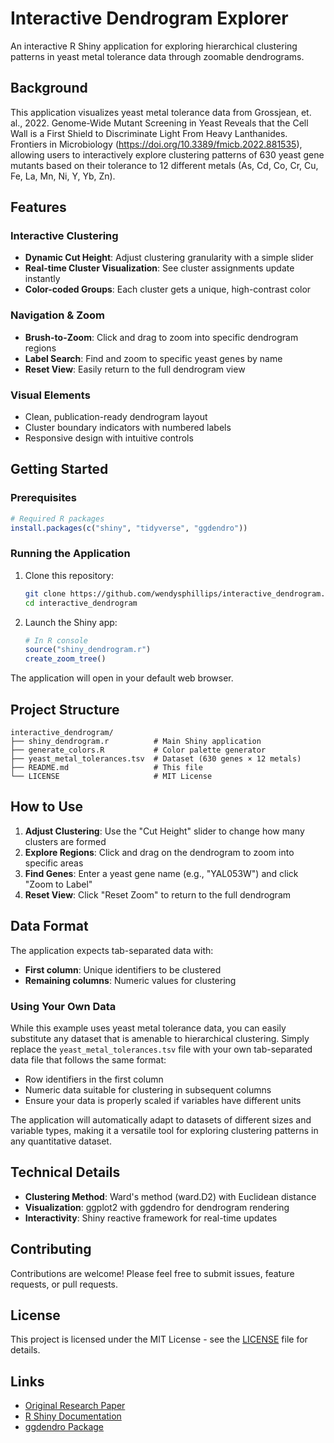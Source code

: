 # Interactive Dendrogram Explorer

An interactive R Shiny application for exploring hierarchical clustering patterns in yeast metal tolerance data through zoomable dendrograms.

## Background

This application visualizes yeast metal tolerance data from Grossjean, et. al., 2022. Genome-Wide Mutant Screening in Yeast Reveals that the Cell Wall is a First Shield to Discriminate Light From Heavy Lanthanides. Frontiers in Microbiology (https://doi.org/10.3389/fmicb.2022.881535), allowing users to interactively explore clustering patterns of 630 yeast gene mutants based on their tolerance to 12 different metals (As, Cd, Co, Cr, Cu, Fe, La, Mn, Ni, Y, Yb, Zn).

## Features

### Interactive Clustering
- **Dynamic Cut Height**: Adjust clustering granularity with a simple slider
- **Real-time Cluster Visualization**: See cluster assignments update instantly
- **Color-coded Groups**: Each cluster gets a unique, high-contrast color

### Navigation & Zoom
- **Brush-to-Zoom**: Click and drag to zoom into specific dendrogram regions
- **Label Search**: Find and zoom to specific yeast genes by name
- **Reset View**: Easily return to the full dendrogram view

### Visual Elements
- Clean, publication-ready dendrogram layout
- Cluster boundary indicators with numbered labels
- Responsive design with intuitive controls

## Getting Started

### Prerequisites
```r
# Required R packages
install.packages(c("shiny", "tidyverse", "ggdendro"))
```

### Running the Application
1. Clone this repository:
   ```bash
   git clone https://github.com/wendysphillips/interactive_dendrogram.git
   cd interactive_dendrogram
   ```

2. Launch the Shiny app:
   ```r
   # In R console
   source("shiny_dendrogram.r")
   create_zoom_tree()
   ```

The application will open in your default web browser.

## Project Structure

```
interactive_dendrogram/
├── shiny_dendrogram.r          # Main Shiny application
├── generate_colors.R           # Color palette generator
├── yeast_metal_tolerances.tsv  # Dataset (630 genes × 12 metals)
├── README.md                   # This file
└── LICENSE                     # MIT License
```

## How to Use

1. **Adjust Clustering**: Use the "Cut Height" slider to change how many clusters are formed
2. **Explore Regions**: Click and drag on the dendrogram to zoom into specific areas
3. **Find Genes**: Enter a yeast gene name (e.g., "YAL053W") and click "Zoom to Label"
4. **Reset View**: Click "Reset Zoom" to return to the full dendrogram

## Data Format

The application expects tab-separated data with:
- **First column**: Unique identifiers to be clustered
- **Remaining columns**: Numeric values for clustering

### Using Your Own Data

While this example uses yeast metal tolerance data, you can easily substitute any dataset that is amenable to hierarchical clustering. Simply replace the `yeast_metal_tolerances.tsv` file with your own tab-separated data file that follows the same format:

- Row identifiers in the first column
- Numeric data suitable for clustering in subsequent columns
- Ensure your data is properly scaled if variables have different units

The application will automatically adapt to datasets of different sizes and variable types, making it a versatile tool for exploring clustering patterns in any quantitative dataset.

## Technical Details

- **Clustering Method**: Ward's method (ward.D2) with Euclidean distance
- **Visualization**: ggplot2 with ggdendro for dendrogram rendering
- **Interactivity**: Shiny reactive framework for real-time updates


## Contributing

Contributions are welcome! Please feel free to submit issues, feature requests, or pull requests.

## License

This project is licensed under the MIT License - see the [LICENSE](LICENSE) file for details.

## Links

- [Original Research Paper](https://doi.org/10.3389/fmicb.2022.881535)
- [R Shiny Documentation](https://shiny.rstudio.com/)
- [ggdendro Package](https://cran.r-project.org/package=ggdendro)
